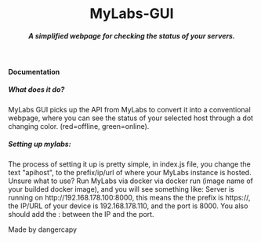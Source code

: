 <html>
    <header>
        <h1>MyLabs-GUI</h1>
        <h5>A simplified webpage for checking the status of your servers.</h5>
    </header>
    <body>
        <h4>Documentation</h4>
        <h5>What does it do?</h5>
        <p>MyLabs GUI picks up the API from MyLabs to convert it into a conventional webpage, where you can see the status of your selected host through a dot changing color. (red=offline, green=online).</p>
        <h5>Setting up mylabs:</h5>
        <p>The process of setting it up is pretty simple, in index.js file, you change the text "apihost", to the prefix/ip/url of where your MyLabs instance is hosted. Unsure what to use? Run MyLabs via docker via docker run (image name of your builded docker image), and you will see something like: Server is running on http://192.168.178.100:8000, this means the the prefix is https://, the IP/URL of your device is 192.168.178.110, and the port is 8000. You also should add the : between the IP and the port.
    <footer>
        <p>Made by dangercapy</p>
    </footer>
</html>
